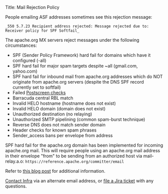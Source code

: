 Title: Mail Rejection Policy

People emailing ASF addresses sometimes see this rejection message: 

``_550 5.7.23 Recipient address rejected: Message rejected due to: Receiver policy for SPF Softfail_``

The apache.org MX servers reject messages under the following circumstances:

- SPF (Sender Policy Framework) hard fail for domains which have it configured (-all)
- SPF hard fail for major spam targets despite ~all (gmail.com, yahoo.com)
- SPF hard fail for inbound mail from apache.org addresses which do NOT originate from apache.org servers (despite the DNS SPF record currently set to softfail)
- Failed <a href="http://www.postfix.org/POSTSCREEN_README.html" target="_blank">Postscreen checks</a>
- Barracuda central RBL match
- Invalid HELO hostname (hostname does not exist)
- Invalid HELO domain (domain does not exist)
- Unauthorized destination (no relaying)
- Unauthorized SMTP pipelining (common spam-burst technique)
- Reverse DNS does not match sender domain
- Header checks for known spam phrases
- Sender_access bans per envelope from address

SPF hard fail for the apache.org domain has been implemented for incoming apache.org mail. This will require people using an apache.org mail address in their envelope "from" to be sending from an authorized host via mail-relay.a.o: `https://reference.apache.org/committer/email`

Refer to <a href="https://blogs.apache.org/infra/entry/committers_mail_relay_service" target="_blank">this blog post</a> for additional information.

[Contact Infra](/pages/contact.html) via an alternate email address, or <a href="https://issues.apache.org/jira/" target="_blank">file a Jira ticket</a> with any questions.
